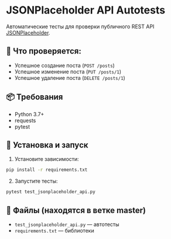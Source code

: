 # JSONPlaceholder API Autotests

Автоматические тесты для проверки публичного REST API [JSONPlaceholder](https://jsonplaceholder.typicode.com/).

## 📌 Что проверяется:

- Успешное создание поста (`POST /posts`)
- Успешное изменение поста (`PUT /posts/1`)
- Успешное удаление поста (`DELETE /posts/1`)

## 📦 Требования

- Python 3.7+
- requests
- pytest

## 🚀 Установка и запуск

1. Установите зависимости:

```bash
pip install -r requirements.txt
```

2. Запустите тесты:

```bash
pytest test_jsonplaceholder_api.py
```

## 🧾 Файлы (находятся в ветке master)

- `test_jsonplaceholder_api.py` — автотесты
- `requirements.txt` — библиотеки

